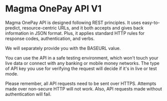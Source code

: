 # Magma OnePay API V1

Magma OnePay API is designed following REST principles. It uses easy-to-predict, resource-centric URLs, and it both accepts and gives back information in JSON format. Plus, it applies standard HTTP rules for response codes, authentication, and verbs.

We will separately provide you with the BASEURL value.

You can use the API in a safe testing environment, which won't touch your live data or connect with any banking or mobile money networks. The type of API key you use for verifying the request will decide if it's in live or test mode.

Please remember, all API requests need to be sent over HTTPS. Attempts made over non-secure HTTP will not work. Also, API requests made without authentication will fail.